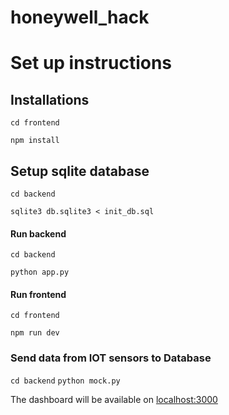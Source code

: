 # honeywell_hack


# Set up instructions 

## Installations
`cd frontend`


`npm install`

## Setup sqlite database
`cd backend` 

`sqlite3 db.sqlite3 < init_db.sql`
#### Run backend 
`cd backend`

`python app.py`

#### Run frontend 

`cd frontend`

`npm run dev`

### Send data from IOT sensors to Database 
`cd backend`
`python mock.py`

The dashboard will be available on [localhost:3000](http://localhost:3000/)
